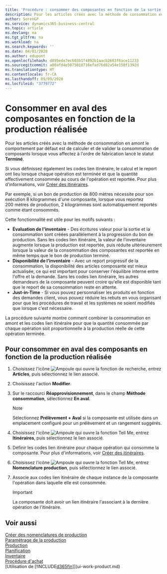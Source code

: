 ```yaml
---
title: 'Procédure : consommer des composantes en fonction de la sortie réalisée | Microsoft Docs'
description: Pour les articles créés avec la méthode de consommation en amont le comportement par défaut est de calculer et de valider la consommation de composants lorsque vous affectez à l'ordre de fabrication lancé le statut **Terminé**. Pour plus d'informations, voir Méthode consommation.
author: SorenGP
ms.service: dynamics365-business-central
ms.topic: article
ms.devlang: na
ms.tgt_pltfrm: na
ms.workload: na
ms.search.keywords: ''
ms.date: 04/01/2020
ms.author: edupont
ms.openlocfilehash: d895ede7ec603b1f4892b1aacb2683f6ace11233
ms.sourcegitcommit: a80afd4e5075018716efad76d82a54e158f1392d
ms.translationtype: HT
ms.contentlocale: fr-CA
ms.lasthandoff: 09/09/2020
ms.locfileid: "3779772"
---
```

# <a name="flush-components-according-to-operation-output"></a>Consommer en aval des composantes en fonction de la production réalisée
Pour les articles créés avec la méthode de consommation en amont le comportement par défaut est de calculer et de valider la consommation de composants lorsque vous affectez à l'ordre de fabrication lancé le statut **Terminé**.  

Si vous définissez également les codes lien itinéraire, le calcul et le report ont lieu lorsque chaque opération est terminée et que la quantité effectivement consommée au cours de l'opération est reportée. Pour plus d'informations, voir [Créer des itinéraires](production-how-to-create-routings.md).  

Par exemple, si un bon de production de 800 mètres nécessite pour son exécution 8 kilogrammes d'une composante, lorsque vous reportez 200 mètres de production, 2 kilogrammes sont automatiquement reportés comme étant consommés.  

Cette fonctionnalité est utile pour les motifs suivants :  

-   **Évaluation de l'inventaire** - Des écritures valeur pour la sortie et la consommation sont créées parallèlement à la progression du bon de production. Sans les codes lien itinéraire, la valeur de l'inventaire augmente lorsque la production est reportée, puis réduite ultérieurement lorsque la valeur de la consommation des composantes est reportée en même temps que le bon de production terminé.  
-   **Disponibilité de l'inventaire** - Avec un report progressif de la consommation, la disponibilité des articles composante est mieux actualisée, ce qui est important pour conserver l'équilibre interne entre l'offre et la demande. Sans les codes lien itinéraire, les autres demandeurs de la composante peuvent croire qu'elle est disponible tant que le report de sa consommation reste en attente.  
-   **Just-in-Time** - Si vous pouvez personnaliser les produits en fonction des demandes client, vous pouvez réduire les rebuts en vous organisant pour que les procédures de travail et les systèmes ne soient modifiés que lorsque c'est nécessaire.  

La procédure suivante montre comment combiner la consommation en amont et les codes lien itinéraire pour que la quantité consommée par chaque opération soit proportionnelle à la production réelle de cette opération terminée.  

## <a name="to-flush-components-according-to-operation-output"></a>Pour consommer en aval des composants en fonction de la production réalisée  
1.  Choisissez l'icône ![Ampoule qui ouvre la fonction de recherche](media/ui-search/search_small.png "Dites-moi ce que vous voulez faire"), entrez **Articles**, puis sélectionnez le lien associé.  
2.  Choisissez l'action **Modifier**.  
3.  Sur le raccourci **Réapprovisionnement**, dans le champ **Méthode consommation**, sélectionnez **En aval**.  

    > [!NOTE]  
    >  Sélectionnez **Prélèvement + Aval** si la composante est utilisée dans un emplacement configuré pour un prélèvement et un rangement suggérés.  

4.  Choisissez l'icône ![Ampoule qui ouvre la fonction Tell Me](media/ui-search/search_small.png "Dites-moi ce que vous voulez faire"), entrez **Itinéraires**, puis sélectionnez le lien associé.  
5.  Définir les codes lien itinéraire pour chaque opération qui consomme la composante. Pour plus d'informations, voir [Créer des itinéraires](production-how-to-create-routings.md).  
6.  Choisissez l'icône ![Ampoule qui ouvre la fonction Tell Me](media/ui-search/search_small.png "Dites-moi ce que vous voulez faire"), entrez **Nomenclature production**, puis sélectionnez le lien associé.  
7.  Associe aux codes lien itinéraire de chaque instance de la composante l'opération dans laquelle elle est consommée.

    > [!IMPORTANT]  
    >  La composante doit avoir un lien itinéraire l'associant à la dernière opération de l'itinéraire.  

## <a name="see-also"></a>Voir aussi  
[Créer des nomenclatures de production](production-how-to-create-production-boms.md)  
[Paramétrage de la production](production-configure-production-processes.md)  
[Production](production-manage-manufacturing.md)    
[Planification](production-planning.md)   
[Inventaire](inventory-manage-inventory.md)  
[Procédure d'achat](purchasing-manage-purchasing.md)  
[Utilisation de [!INCLUDE[d365fin](includes/d365fin_md.md)]](ui-work-product.md)
